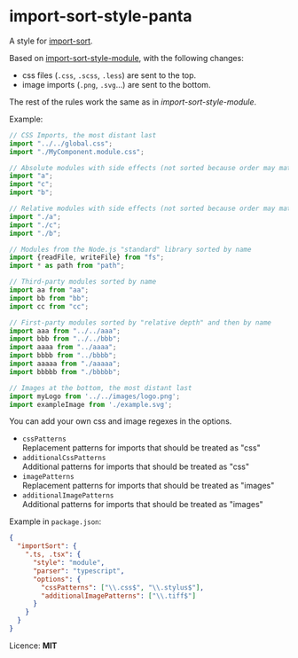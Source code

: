 # import-sort-style-panta

A style for [import-sort](https://github.com/renke/import-sort).

Based on [import-sort-style-module](https://www.npmjs.com/package/import-sort-style-module), with the following changes:

- css files (`.css`, `.scss`, `.less`) are sent to the top.
- image imports (`.png`, `.svg`...) are sent to the bottom.

The rest of the rules work the same as in _import-sort-style-module_.

Example:

```js
// CSS Imports, the most distant last
import "../../global.css";
import "./MyComponent.module.css";

// Absolute modules with side effects (not sorted because order may matter)
import "a";
import "c";
import "b";

// Relative modules with side effects (not sorted because order may matter)
import "./a";
import "./c";
import "./b";

// Modules from the Node.js "standard" library sorted by name
import {readFile, writeFile} from "fs";
import * as path from "path";

// Third-party modules sorted by name
import aa from "aa";
import bb from "bb";
import cc from "cc";

// First-party modules sorted by "relative depth" and then by name
import aaa from "../../aaa";
import bbb from "../../bbb";
import aaaa from "../aaaa";
import bbbb from "../bbbb";
import aaaaa from "./aaaaa";
import bbbbb from "./bbbbb";

// Images at the bottom, the most distant last
import myLogo from '../../images/logo.png';
import exampleImage from './example.svg';
```

You can add your own css and image regexes in the options.

- `cssPatterns`  
  Replacement patterns for imports that should be treated as "css"
- `additionalCssPatterns`  
  Additional patterns for imports that should be treated as "css"
- `imagePatterns`  
  Replacement patterns for imports that should be treated as "images"
- `additionalImagePatterns`  
  Additional patterns for imports that should be treated as "images"

Example in `package.json`:

```json
{
  "importSort": {
    ".ts, .tsx": {
      "style": "module",
      "parser": "typescript",
      "options": {
        "cssPatterns": ["\\.css$", "\\.stylus$"],
        "additionalImagePatterns": ["\\.tiff$"]
      }
    }
  }
}
```

Licence: **MIT**

